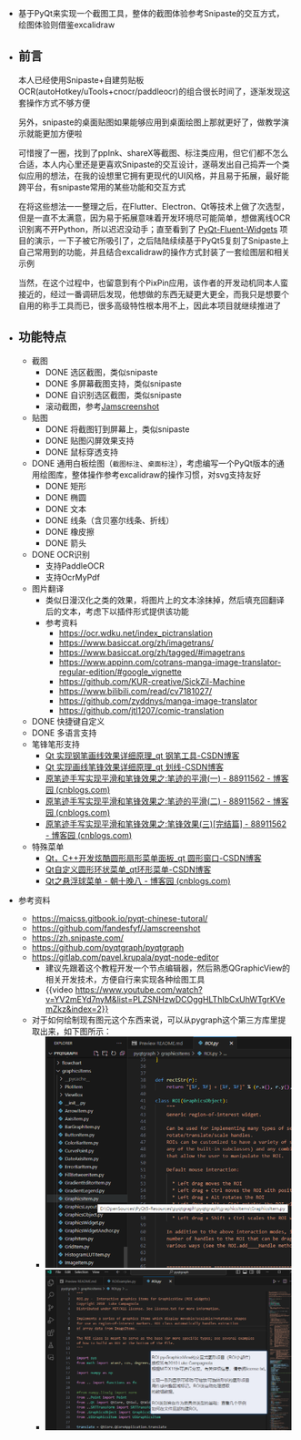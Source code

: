 - 基于PyQt来实现一个截图工具，整体的截图体验参考Snipaste的交互方式，绘图体验则借鉴excalidraw
- ## 前言
  本人已经使用Snipaste+自建剪贴板OCR(autoHotkey/uTools+cnocr/paddleocr)的组合很长时间了，逐渐发现这套操作方式不够方便
  
  另外，snipaste的桌面贴图如果能够应用到桌面绘图上那就更好了，做教学演示就能更加方便啦
  
  可惜搜了一圈，找到了ppInk、shareX等截图、标注类应用，但它们都不怎么合适，本人内心里还是更喜欢Snipaste的交互设计，遂萌发出自己捣弄一个类似应用的想法，在我的设想里它拥有更现代的UI风格，并且易于拓展，最好能跨平台，有snipaste常用的某些功能和交互方式
  
  在将这些想法一一整理之后，在Flutter、Electron、Qt等技术上做了次选型，但是一直不太满意，因为易于拓展意味着开发环境尽可能简单，想做离线OCR识别离不开Python，所以迟迟没动手；直至看到了 [PyQt-Fluent-Widgets](https://github.com/zhiyiYo/PyQt-Fluent-Widgets) 项目的演示，一下子被它所吸引了，之后陆陆续续基于PyQt5复刻了Snipaste上自己常用到的功能，并且结合excalidraw的操作方式封装了一套绘图层和相关示例
  
  当然，在这个过程中，也留意到有个PixPin应用，该作者的开发动机同本人蛮接近的，经过一番调研后发现，他想做的东西无疑更大更全，而我只是想要个自用的称手工具而已，很多高级特性根本用不上，因此本项目就继续推进了
- ## 功能特点
	- 截图
		- DONE 选区截图，类似snipaste
		- DONE 多屏幕截图支持，类似snipaste
		- DONE 自识别选区截图，类似snipaste
		- 滚动截图，参考[Jamscreenshot](https://github.com/fandesfyf/Jamscreenshot)
	- 贴图
		- DONE 将截图钉到屏幕上，类似snipaste
		- DONE 贴图闪屏效果支持
		- DONE 鼠标穿透支持
	- DONE 通用白板绘图（`截图标注`、`桌面标注`），考虑编写一个PyQt版本的通用绘图库，整体操作参考excalidraw的操作习惯，对svg支持友好
		- DONE 矩形
		- DONE 椭圆
		- DONE 文本
		- DONE 线条（含贝塞尔线条、折线）
		- DONE 橡皮擦
		- DONE 箭头
	- DONE OCR识别
		- 支持PaddleOCR
		- 支持OcrMyPdf
	- 图片翻译
		- 类似日漫汉化之类的效果，将图片上的文本涂抹掉，然后填充回翻译后的文本，考虑下以插件形式提供该功能
		- 参考资料
			- https://ocr.wdku.net/index_pictranslation
			- https://www.basiccat.org/zh/imagetrans/
			- https://www.basiccat.org/zh/tagged/#imagetrans
			- https://www.appinn.com/cotrans-manga-image-translator-regular-edition/#google_vignette
			- https://github.com/KUR-creative/SickZil-Machine
			- https://www.bilibili.com/read/cv7181027/
			- https://github.com/zyddnys/manga-image-translator
			- https://github.com/jtl1207/comic-translation
	- DONE 快捷键自定义
	- DONE 多语言支持
	- 笔锋笔形支持
		- [Qt 实现钢笔画线效果详细原理_qt 钢笔工具-CSDN博客](https://blog.csdn.net/luoyayun361/article/details/104340258)
		- [Qt 实现画线笔锋效果详细原理_qt 划线-CSDN博客](https://blog.csdn.net/luoyayun361/article/details/104312253)
		- [原笔迹手写实现平滑和笔锋效果之:笔迹的平滑(一) - 88911562 - 博客园 (cnblogs.com)](https://www.cnblogs.com/zl03jsj/p/8047259.html)
		- [原笔迹手写实现平滑和笔锋效果之:笔迹的平滑(二) - 88911562 - 博客园 (cnblogs.com)](https://www.cnblogs.com/zl03jsj/p/8048102.html)
		- [原笔迹手写实现平滑和笔锋效果之:笔锋效果(三)[完结篇] - 88911562 - 博客园 (cnblogs.com)](https://www.cnblogs.com/zl03jsj/p/8051912.html)
	- 特殊菜单
		- [Qt，C++开发炫酷圆形扇形菜单面板_qt 圆形窗口-CSDN博客](https://blog.csdn.net/wastelandboy/article/details/123492815)
		- [Qt自定义圆形环状菜单_qt环形菜单-CSDN博客](https://blog.csdn.net/qq_40162965/article/details/112374406)
		- [Qt之悬浮球菜单 - 朝十晚八 - 博客园 (cnblogs.com)](https://www.cnblogs.com/swarmbees/p/16837670.html)
- 参考资料
	- https://maicss.gitbook.io/pyqt-chinese-tutoral/
	- https://github.com/fandesfyf/Jamscreenshot
	- https://zh.snipaste.com/
	- https://github.com/pyqtgraph/pyqtgraph
	- https://gitlab.com/pavel.krupala/pyqt-node-editor
		- 建议先跟着这个教程开发一个节点编辑器，然后熟悉QGraphicView的相关开发技术，方便自行来实现各种绘图工具
		- {{video https://www.youtube.com/watch?v=YV2mEYd7nyM&list=PLZSNHzwDCOggHLThIbCxUhWTgrKVemZkz&index=2}}
	- 对于如何绘制现有图元这个东西来说，可以从pygraph这个第三方库里提取出来，如下图所示：
		- ![image.png](../assets/image_1696570666429_0.png)
		- ![image.png](../assets/image_1696571013045_0.png)